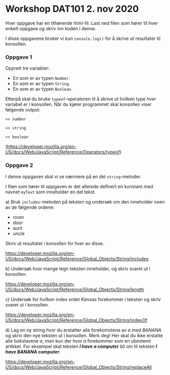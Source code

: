 # Workshop DAT101 2. nov 2020

Hver oppgave har en tilhørende html-fil. Last ned filen som hører til hver enkelt oppgave og skriv inn koden i denne.

I disse oppgavene bruker vi kun `console.log()` for å skrive ut resultater til konsollen.

### Oppgave 1
Opprett tre variabler:
* En som er av typen `Number`.
* En som er av typen `String`.
* En som er av typen `Boolean`.

Etterpå skal du bruke `typeof`-operatoren til å skrive ut hvilken type hver variabel er i konsollen. Når du kjører 
programmet skal konsollen viser følgende output:

`>> number`

`>> string`

`>> boolean`

(https://developer.mozilla.org/en-US/docs/Web/JavaScript/Reference/Operators/typeof)

### Oppgave 2
I denne oppgaven skal vi se nærmere på en del `string`-metoder.

I filen som hører til oppgaven er det allerede definert en konstant med navnet `myText` som inneholder en del tekst.

a) Bruk `includes`-metoden på teksten og undersøk om den inneholder noen av de følgende ordene:
* room
* door
* aunt
* uncle

Skriv ut resultatet i konsollen for hver av disse.

https://developer.mozilla.org/en-US/docs/Web/JavaScript/Reference/Global_Objects/String/includes

b) Undersøk hvor mange tegn teksten inneholder, og skriv svaret ut i konsollen. 

https://developer.mozilla.org/en-US/docs/Web/JavaScript/Reference/Global_Objects/String/length

c) Undersøk for hvilken index ordet _Kansas_ forekommer i teksten og skriv svaret ut i konsollen.

https://developer.mozilla.org/en-US/docs/Web/JavaScript/Reference/Global_Objects/String/indexOf

d) Lag en ny string hvor du erstatter alle forekomstene av _a_ med _BANANA_ og skriv den nye teksten ut i konsollen.
Merk deg! Her skal du ikke erstatte alle bokstavene _a_, men kun der hvor _a_ forekommer som en ubestemt artikkel. For eksempel
skal teksten _**I have a computer**_ bli om til teksten _**I have BANANA computer**_.

https://developer.mozilla.org/en-US/docs/Web/JavaScript/Reference/Global_Objects/String/replaceAll 
